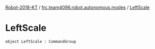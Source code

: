 [Robot-2018-KT](../index.md) / [frc.team4096.robot.autonomous.modes](index.md) / [LeftScale](./-left-scale.md)

# LeftScale

`object LeftScale : CommandGroup`